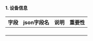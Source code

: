 #### 1. 设备信息

| 字段 | json字段名 | 说明 | 重要性 |
| ---- | ---------- | ---- | ------ |
|      |            |      |        |
|      |            |      |        |
|      |            |      |        |
|      |            |      |        |

